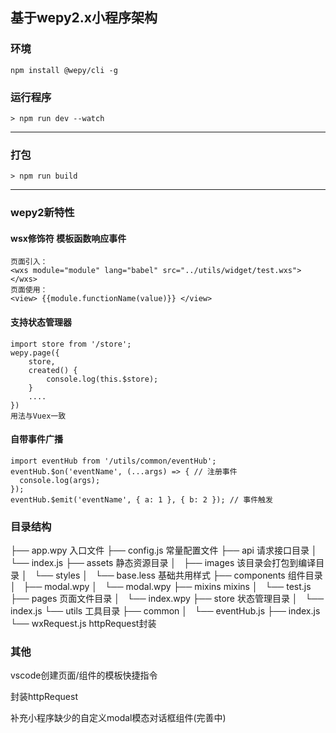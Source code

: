 ## 基于wepy2.x小程序架构


### 环境

    npm install @wepy/cli -g

### 运行程序

    > npm run dev --watch

---------

### 打包
    > npm run build

---------
### wepy2新特性

#### wsx修饰符 模板函数响应事件

    页面引入：
    <wxs module="module" lang="babel" src="../utils/widget/test.wxs"></wxs>
    页面使用：
    <view> {{module.functionName(value)}} </view>

#### 支持状态管理器

    import store from '/store';
    wepy.page({
        store,
        created() {
            console.log(this.$store);
        }
        ....
    })
    用法与Vuex一致

#### 自带事件广播

    import eventHub from '/utils/common/eventHub';
    eventHub.$on('eventName', (...args) => { // 注册事件
      console.log(args);
    });
    eventHub.$emit('eventName', { a: 1 }, { b: 2 }); // 事件触发

### 目录结构

├── app.wpy                         入口文件
├── config.js                       常量配置文件
├── api                             请求接口目录
│   └── index.js
├── assets                          静态资源目录
│   ├── images                      该目录会打包到编译目录
│   └── styles
│       └── base.less               基础共用样式
├── components                      组件目录
│   ├── modal.wpy
│   └── modal.wpy
├── mixins                          mixins
│   └── test.js
├── pages                           页面文件目录
│   └── index.wpy
├── store                           状态管理目录
│   └── index.js
└── utils                           工具目录
    ├── common
    │   └── eventHub.js
    ├── index.js
    └── wxRequest.js                httpRequest封装

### 其他

vscode创建页面/组件的模板快捷指令

封装httpRequest

补充小程序缺少的自定义modal模态对话框组件(完善中)


